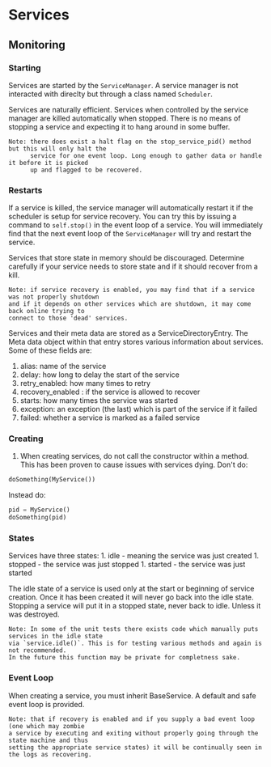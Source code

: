 # Services

## Monitoring

### Starting
Services are started by the `ServiceManager`. A service manager is not interacted with direclty but through a 
class named `Scheduler`.

Services are naturally efficient. Services when controlled by the service manager are killed automatically
when stopped. There is no means of stopping a service and expecting it to hang around in some buffer.

    Note: there does exist a halt flag on the stop_service_pid() method but this will only halt the
          service for one event loop. Long enough to gather data or handle it before it is picked
          up and flagged to be recovered.

### Restarts
If a service is killed, the service manager will automatically restart it if the scheduler is setup for 
service recovery. You can try this by issuing a command to `self.stop()` in the event loop of a service. 
You will immediately find that the next event loop of the `ServiceManager` will try and restart the service.

Services that store state in memory should be discouraged. Determine carefully if your service needs to
store state and if it should recover from a kill.

    Note: if service recovery is enabled, you may find that if a service was not properly shutdown
    and if it depends on other services which are shutdown, it may come back online trying to
    connect to those 'dead' services.

Services and their meta data are stored as a ServiceDirectoryEntry. The Meta data object within that
entry stores various information about services. Some of these fields are:

  1. alias: name of the service
  1. delay: how long to delay the start of the service
  1. retry_enabled:  how many times to retry
  1. recovery_enabled : if the service is allowed to recover
  1. starts: how many times the service was started
  1. exception: an exception (the last) which is part of the service if it failed
  1. failed: whether a service is marked as a failed service

### Creating

1. When creating services, do not call the constructor within a method. This has been proven to cause issues with
services dying. Don't do:
```python
doSomething(MyService())
```

Instead do:
```python
pid = MyService()
doSomething(pid)
```

### States

Services have three states:
    1. idle - meaning the service was just created
    1. stopped - the service was just stopped
    1. started - the service was just started

The idle state of a service is used only at the start or beginning of service creation. Once it
has been created it will never go back into the idle state. Stopping a service will put it in a
stopped state, never back to idle. Unless it was destroyed.

    Note: In some of the unit tests there exists code which manually puts services in the idle state
    via `service.idle()`. This is for testing various methods and again is not recommended.
    In the future this function may be private for completness sake.

### Event Loop

When creating a service, you must inherit BaseService. A default and safe event loop is provided.

    Note: that if recovery is enabled and if you supply a bad event loop (one which may zombie
    a service by executing and exiting without properly going through the state machine and thus
    setting the appropriate service states) it will be continually seen in the logs as recovering.